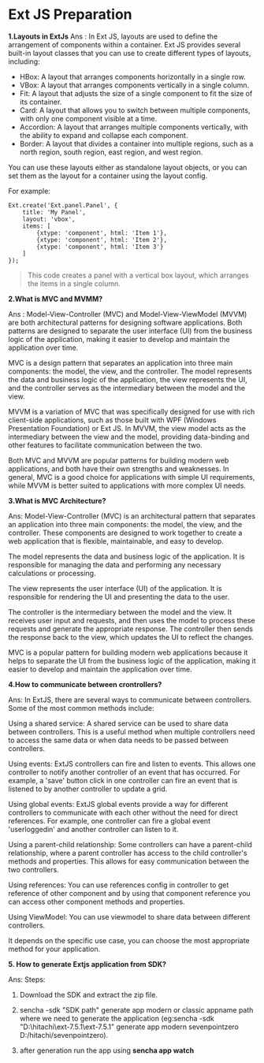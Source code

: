 # Ext JS Preparation

**1.Layouts in ExtJs**
Ans : In Ext JS, layouts are used to define the arrangement of components within a container. Ext JS provides several built-in layout classes that you can use to create different types of layouts, including:

* HBox: A layout that arranges components horizontally in a single row.
* VBox: A layout that arranges components vertically in a single column.
* Fit: A layout that adjusts the size of a single component to fit the size of its container.
* Card: A layout that allows you to switch between multiple components, with only one component visible at a time.
* Accordion: A layout that arranges multiple components vertically, with the ability to expand and collapse each component.
* Border: A layout that divides a container into multiple regions, such as a north region, south region, east region, and west region.


You can use these layouts either as standalone layout objects, or you can set them as the layout for a container using the layout config.

For example:
```
Ext.create('Ext.panel.Panel', {
    title: 'My Panel',
    layout: 'vbox',
    items: [
        {xtype: 'component', html: 'Item 1'},
        {xtype: 'component', html: 'Item 2'},
        {xtype: 'component', html: 'Item 3'}
    ]
});
```
>This code creates a panel with a vertical box layout, which arranges the items in a single column.

**2.What is MVC and MVMM?**

Ans : Model-View-Controller (MVC) and Model-View-ViewModel (MVVM) are both architectural patterns for designing software applications. Both patterns are designed to separate the user interface (UI) from the business logic of the application, making it easier to develop and maintain the application over time.

MVC is a design pattern that separates an application into three main components: the model, the view, and the controller. The model represents the data and business logic of the application, the view represents the UI, and the controller serves as the intermediary between the model and the view.

MVVM is a variation of MVC that was specifically designed for use with rich client-side applications, such as those built with WPF (Windows Presentation Foundation) or Ext JS. In MVVM, the view model acts as the intermediary between the view and the model, providing data-binding and other features to facilitate communication between the two.

Both MVC and MVVM are popular patterns for building modern web applications, and both have their own strengths and weaknesses. In general, MVC is a good choice for applications with simple UI requirements, while MVVM is better suited to applications with more complex UI needs.

**3.What is MVC Architecture?**

Ans: Model-View-Controller (MVC) is an architectural pattern that separates an application into three main components: the model, the view, and the controller. These components are designed to work together to create a web application that is flexible, maintainable, and easy to develop.

The model represents the data and business logic of the application. It is responsible for managing the data and performing any necessary calculations or processing.

The view represents the user interface (UI) of the application. It is responsible for rendering the UI and presenting the data to the user.

The controller is the intermediary between the model and the view. It receives user input and requests, and then uses the model to process these requests and generate the appropriate response. The controller then sends the response back to the view, which updates the UI to reflect the changes.

MVC is a popular pattern for building modern web applications because it helps to separate the UI from the business logic of the application, making it easier to develop and maintain the application over time.

**4.How to communicate between crontrollers?**

Ans: In ExtJS, there are several ways to communicate between controllers. Some of the most common methods include:

Using a shared service: A shared service can be used to share data between controllers. This is a useful method when multiple controllers need to access the same data or when data needs to be passed between controllers.

Using events: ExtJS controllers can fire and listen to events. This allows one controller to notify another controller of an event that has occurred. For example, a 'save' button click in one controller can fire an event that is listened to by another controller to update a grid.

Using global events: ExtJS global events provide a way for different controllers to communicate with each other without the need for direct references. For example, one controller can fire a global event 'userloggedin' and another controller can listen to it.

Using a parent-child relationship: Some controllers can have a parent-child relationship, where a parent controller has access to the child controller's methods and properties. This allows for easy communication between the two controllers.

Using references: You can use references config in controller to get reference of other component and by using that component reference you can access other component methods and properties.

Using ViewModel: You can use viewmodel to share data between different controllers.

It depends on the specific use case, you can choose the most appropriate method for your application.

**5. How to generate Extjs application from SDK?**

Ans: 
Steps:
1) Download the SDK and extract the zip file.

2) sencha -sdk "SDK path" generate app modern or classic appname path where we need to generate the application 
(eg:sencha -sdk "D:\hitachi\ext-7.5.1\ext-7.5.1" generate app modern sevenpointzero D:/hitachi/sevenpointzero).

3) after generation run the app using **sencha app watch**



